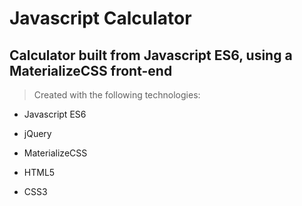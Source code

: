 # Javascript Calculator

## Calculator built from Javascript ES6, using a MaterializeCSS front-end


>Created with the following technologies:

- Javascript ES6

- jQuery

- MaterializeCSS

- HTML5

- CSS3
